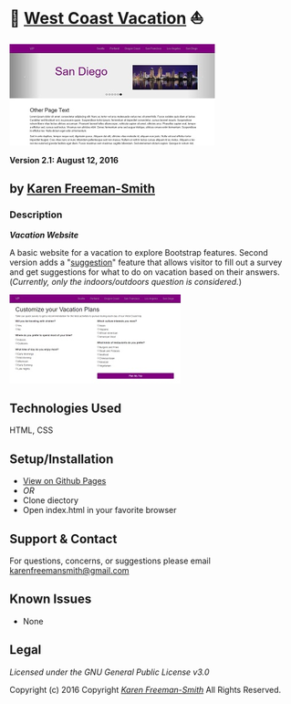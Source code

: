 # :city_sunset: [West Coast Vacation](http://karenfreemansmith.github.io/vacation) :sailboat:
![project screenshot](/img/screenshot.jpg)

__Version 2.1: August 12, 2016__

## by [Karen Freeman-Smith](http://karenfreemansmith.github.io)

### Description
__*Vacation Website*__

A basic website for a vacation to explore Bootstrap features. Second version adds a "[suggestion](http://karenfreemansmith.github.io/vacation/customvisit.html)"
feature that allows visitor to fill out a survey and get suggestions for what to do on
vacation based on their answers. (*Currently, only the indoors/outdoors question is considered.*)

![project screenshot](/img/screenshot2.jpg)

## Technologies Used
HTML, CSS

## Setup/Installation
* [View on Github Pages](https://karenfreemansmith.github.io/EpicIntroWk1-PetWebsite)
* _OR_
* Clone diectory 
* Open index.html in your favorite browser

## Support & Contact
For questions, concerns, or suggestions please email karenfreemansmith@gmail.com

## Known Issues
* None

## Legal
*Licensed under the GNU General Public License v3.0*

Copyright (c) 2016 Copyright _[Karen Freeman-Smith](https://karenfreemansmith.github.io)_ All Rights Reserved.
